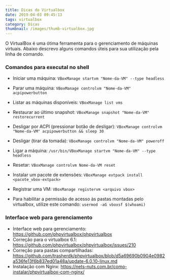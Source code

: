 ```yaml
---
title: Dicas do Virtualbox
date: 2019-04-03 09:45:13
tags: virtualbox
category: Dicas
thumbnail: /images/thumb-virtualbox.jpg
---
```


O VirtualBox é uma ótima ferramenta para o gerenciamento de máquinas virtuais.
Abaixo descrevo alguns comandos úteis para sua utilização pela linha de comando.

### Comandos para executal no shell

- Iniciar uma máquina: ```VBoxManage startvm "Nome-da-VM" --type headless```
- Parar uma máquina: ```VBoxManage controlvm "Nome-da-VM" acpipowerbutton```
- Listar as máquinas disponíveis: ```VBoxManage list vms```
- Restaurar ao último snapshot: ```VBoxManage snapshot "Nome-da-VM" restorecurrent```
- Desligar por ACPI (pressionar botão de desligar): ```VBoxManage controlvm "Nome-da-VM" acpipowerbutton && sleep 30```
- Desligar (tirar da tomada): ```VBoxManage controlvm "Nome-da-VM" poweroff```
- Ligar a máquina: ```/usr/bin/VBoxManage startvm "Nome-da-VM" --type headless```
- Resetar: ```VBoxManage controlvm Nome-da-VM reset```
- Instalar um pacote de extensões: ```VBoxManage extpack install <pacote_vbox-extpack>```
- Registrar uma VM: ```VBoxManage registervm <arquivo vbox>```

- Para habilitar a permissão de acesso às pastas montadas pelo virtualbox, utilize este comando: ```usermod -aG vboxsf $(whoami)```

### Interface web para gerenciamento
- Interface web para gerenciamento: https://github.com/phpvirtualbox/phpvirtualbox
- Correção para o virtualbox 6.1: https://github.com/phpvirtualbox/phpvirtualbox/issues/210
- Correção para pastas compartilhadas: https://github.com/trasherdk/phpvirtualbox/blob/d5a69690b0904e0982a536fe13f6b837ed01a48a/update-6.0.10-linux.md
- Instalação com Nginx: https://nets-nuts.com.br/como-instalar/phpvirtualbox-com-nginx/
